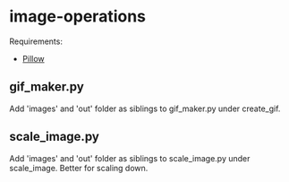 # image-operations

Requirements:

- [Pillow](https://github.com/python-pillow/Pillow)

## gif_maker.py

Add 'images' and 'out' folder as siblings to gif_maker.py under create_gif.

## scale_image.py

Add 'images' and 'out' folder as siblings to scale_image.py under scale_image.
Better for scaling down.

